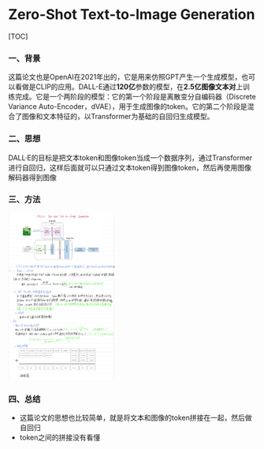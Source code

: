 # </center>Zero-Shot Text-to-Image Generation

[TOC]

### 一、背景

这篇论文也是OpenAI在2021年出的，它是用来仿照GPT产生一个生成模型，也可以看做是CLIP的应用。DALL-E通过**120亿**参数的模型，在**2.5亿图像文本对**上训练完成。它是一个两阶段的模型：它的第一个阶段是离散变分自编码器（Discrete Variance Auto-Encoder，dVAE），用于生成图像的token。它的第二个阶段是混合了图像和文本特征的，以Transformer为基础的自回归生成模型。

### 二、思想

DALL·E的目标是把文本token和图像token当成一个数据序列，通过Transformer进行自回归，这样后面就可以只通过文本token得到图像token，然后再使用图像解码器得到图像

### 三、方法

<img src="https://github.com/pang-discussion/gq/blob/main/image/DALL-E.png?raw=true" alt="DALL-E.png" style="zoom: 33%;" />

### 四、总结

- 这篇论文的思想也比较简单，就是将文本和图像的token拼接在一起，然后做自回归
- token之间的拼接没有看懂

